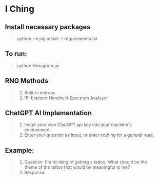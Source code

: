 # I Ching
## Install necessary packages
> python -m pip install -r requirements.txt 

## To run:
> python Hexagram.py

## RNG Methods
> 1. Built-in entropy
> 2. RF Explorer Handheld Spectrum Analyzer

## ChatGPT AI Implementation
> 1. Install your own ChatGPT api key into your machine's environment.
> 2. Enter your question as input, or enter nothing for a general read.

## Example:
> 1. Question: I'm thinking of getting a tattoo. What should be the theme of the tattoo that would be meaningful to me?
> 2. Response: